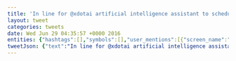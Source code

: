 ```yaml
---
title: 'In line for @xdotai artificial intelligence assistant to schedule my meetings. Join the evolution: https://t.co/hBIl83lYFc'
layout: tweet
categories: tweets
date: Wed Jun 29 04:35:57 +0000 2016
entities: {"hashtags":[],"symbols":[],"user_mentions":[{"screen_name":"xdotai","name":"x.ai","id":2223451512,"id_str":"2223451512","indices":[12,19]}],"urls":[{"url":"https://t.co/hBIl83lYFc","expanded_url":"https://x.ai/?rf=39id6z","display_url":"x.ai/?rf=39id6z","indices":[99,122]}]}
tweetJson: {"text":"In line for @xdotai artificial intelligence assistant to schedule my meetings. Join the evolution: https://t.co/hBIl83lYFc"}
---
```

